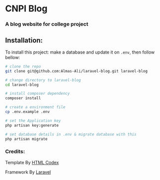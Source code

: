 # CNPI Blog

### A blog website for college project


## Installation:
To install this project:
make a database and update it on `.env`, then follow bellow:

```bash
# clone the repo
git clone git@github.com:Almas-Ali/laravel-blog.git laravel-blog

# change directory to laravel-blog
cd laravel-blog

# install composer dependency
composer install

# create a environment file
cp .env.example .env

# set the Application key
php artisan key:generate

# set database details in .env & migrate database with this
php artisan migrate 
```

### Credits:
<p>Template By <a href="https://htmlcodex.com">HTML Codex</a></p>
<p>Framework By <a href="https://laravel.com">Laravel</a></p>
